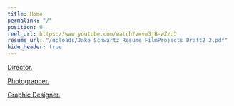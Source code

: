 ```yaml
---
title: Home
permalink: "/"
position: 0
reel_url: https://www.youtube.com/watch?v=vm3jB-wZzcI
resume_url: "/uploads/Jake_Schwartz_Resume_FilmProjects_Draft2_2.pdf"
hide_header: true
---
```


[Director.](http://schwartzjake.com/films/)

[Photographer.](http://schwartzjake.com/photography/)

[Graphic Designer.](http://schwartzjake.com/graphic-design/)